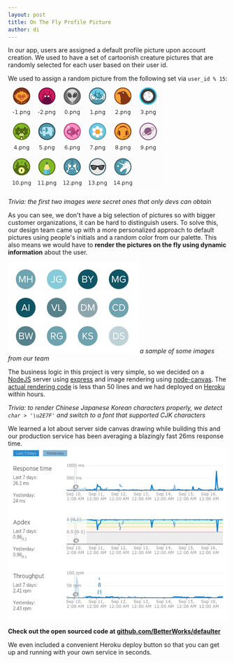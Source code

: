 ```yaml
---
layout: post
title: On The Fly Profile Picture
author: di
---
```


In our app, users are assigned a default profile picture upon account creation. We used to have a
set of cartoonish creature pictures that are randomly selected for each user based on their user id.

We used to assign a random picture from the following set via `user_id % 15`:
![old pictures](/public/img/2015-09-16-on-the-fly-profile-picture/old.png)

*Trivia: the first two images were secret ones that only devs can obtain*

As you can see, we don't have a big selection of pictures so with bigger customer organizations,
it can be hard to distinguish users. To solve this, our design team came up with a more personalized
approach to default pictures using people's initials and a random color from our palette. This also
means we would have to **render the pictures on the fly using dynamic information** about the user.

![new pictures](/public/img/2015-09-16-on-the-fly-profile-picture/new.png)
*a sample of some images from our team*

The business logic in this project is very simple, so we decided on a [NodeJS](https://nodejs.org)
server using [express](http://expressjs.com/) and image rendering using
[node-canvas](https://github.com/Automattic/node-canvas). The [actual rendering code](https://github.com/BetterWorks/defaulter/blob/master/routes/index.js)
is less than 50 lines and we had deployed on [Heroku](https://heroku.com) within hours.

*Trivia: to render Chinese Japanese Korean characters properly, we detect `char > '\u2E7F'`
and switch to a font that supported CJK characters*


We learned a lot about server side canvas drawing while building this and our production service
has been averaging a blazingly fast 26ms response time.
![performance](/public/img/2015-09-16-on-the-fly-profile-picture/perf.png)

**Check out the open sourced code at
[github.com/BetterWorks/defaulter](https://github.com/BetterWorks/defaulter)**

We even included a convenient Heroku deploy button so that you can get up and running with your own
service in seconds.
